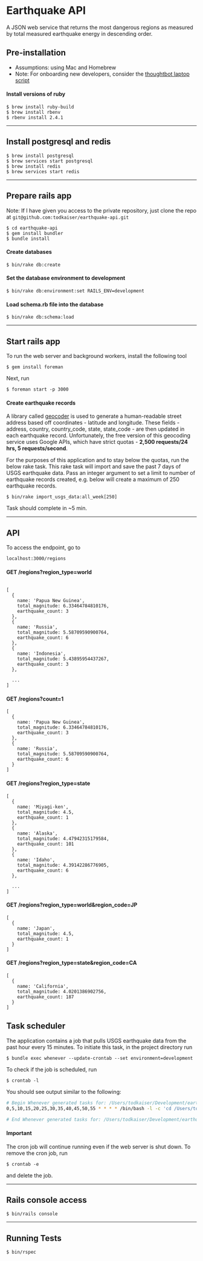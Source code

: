 # Earthquake API

A JSON web service that returns the most dangerous regions as measured by total measured earthquake energy in descending order.

## Pre-installation

- Assumptions: using Mac and Homebrew
- Note: For onboarding new developers, consider the [thoughtbot laptop script](https://github.com/thoughtbot/laptop)

#### Install versions of ruby
```
$ brew install ruby-build
$ brew install rbenv
$ rbenv install 2.4.1
```

---

## Install postgresql and redis
```
$ brew install postgresql
$ brew services start postgresql
$ brew install redis
$ brew services start redis
```

---

## Prepare rails app

Note: If I have given you access to the private repository, just clone the repo at `git@github.com:todkaiser/earthquake-api.git`

```
$ cd earthquake-api
$ gem install bundler
$ bundle install
```

#### Create databases

```
$ bin/rake db:create
```

#### Set the database environment to development

```
$ bin/rake db:environment:set RAILS_ENV=development
```

#### Load schema.rb file into the database

```
$ bin/rake db:schema:load
```

---

## Start rails app
To run the web server and background workers, install the following tool

```
$ gem install foreman
```

Next, run

```
$ foreman start -p 3000
```

#### Create earthquake records

A library called [geocoder](https://github.com/alexreisner/geocoder) is used to generate a human-readable street address based off coordinates - latitude and longitude. These fields - address, country, country_code, state, state_code - are then updated in each earthquake record. Unfortunately, the free version of this geocoding service uses Google APIs, which have strict quotas - __2,500 requests/24 hrs, 5 requests/second__.

For the purposes of this application and to stay below the quotas, run the below rake task. This rake task will import and save the past 7 days of USGS earthquake data. Pass an integer argument to set a limit to number of earthquake records created, e.g. below will create a maximum of 250 earthquake records.

```
$ bin/rake import_usgs_data:all_week[250]
```

Task should complete in ~5 min.

---

## API

To access the endpoint, go to

```
localhost:3000/regions
```

#### GET /regions?region_type=world

```

[
  {
    name: 'Papua New Guinea',
    total_magnitude: 6.33464784810176,
    earthquake_count: 3
  },
  {
    name: 'Russia',
    total_magnitude: 5.58709590900764,
    earthquake_count: 6
  },
  {
    name: 'Indonesia',
    total_magnitude: 5.43895954437267,
    earthquake_count: 3
  },

  ...
]
```

#### GET /regions?count=1

```
[
  {
    name: 'Papua New Guinea',
    total_magnitude: 6.33464784810176,
    earthquake_count: 3
  },
  {
    name: 'Russia',
    total_magnitude: 5.58709590900764,
    earthquake_count: 6
  }
]
```

#### GET /regions?region_type=state

```
[
  {
    name: 'Miyagi-ken',
    total_magnitude: 4.5,
    earthquake_count: 1
  },
  {
    name: 'Alaska',
    total_magnitude: 4.47942315179584,
    earthquake_count: 101
  },
  {
    name: 'Idaho',
    total_magnitude: 4.39142286776905,
    earthquake_count: 6
  },

  ...
]
```

#### GET /regions?region_type=world&region_code=JP

```
[
  {
    name: 'Japan',
    total_magnitude: 4.5,
    earthquake_count: 1
  }
]
```

#### GET /regions?region_type=state&region_code=CA

```
[
  {
    name: 'California',
    total_magnitude: 4.0201386902756,
    earthquake_count: 187
  }
]
```

## Task scheduler

The application contains a job that pulls USGS earthquake data from the past hour every 15 minutes. To initiate this task, in the project directory run

```
$ bundle exec whenever --update-crontab --set environment=development
```

To check if the job is scheduled, run

```
$ crontab -l
```

You should see output similar to the following:

```sh
# Begin Whenever generated tasks for: /Users/todkaiser/Development/earthquake-api/config/schedule.rb at: 2018-02-01 18:51:00 -0800
0,5,10,15,20,25,30,35,40,45,50,55 * * * * /bin/bash -l -c 'cd /Users/todkaiser/Development/earthquake-api && RAILS_ENV=development bundle exec rake import_usgs_data:all_hour --silent >> /Users/todkaiser/Development/earthquake-api/log/chron.job 2>&1'

# End Whenever generated tasks for: /Users/todkaiser/Development/earthquake-api/config/schedule.rb at: 2018-02-01 18:51:00 -0800
```
#### Important

The cron job will continue running even if the web server is shut down. To remove the cron job, run

```
$ crontab -e
```

and delete the job.

---

## Rails console access

```
$ bin/rails console
```

---

## Running Tests

```
$ bin/rspec
```
